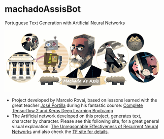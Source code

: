 # machadoAssisBot
Portuguese Text Generation with Artificial Neural Networks

<img src = "MachadoAssisBot.png">

- Project developed by Marcelo Rovai, based on lessons learned with the great teacher [José Portilla](https://www.udemy.com/course/complete-tensorflow-2-and-keras-deep-learning-bootcamp/#instructor-1) during his fantastic course: [Complete Tensorflow 2 and Keras Deep Learning Bootcamp](https://www.udemy.com/course/complete-tensorflow-2-and-keras-deep-learning-bootcamp/#instructor-1)
- The Artificial network developed on this project, generates text, character by character. Please see this following site, for a great general visual explanation: [The Unreasonable Effectiveness of Recurrent Neural Networks](http://karpathy.github.io/2015/05/21/rnn-effectiveness/) and also check the [TF site for details](https://github.com/tensorflow/docs/blob/master/site/en/tutorials/text/text_generation.ipynb). 
